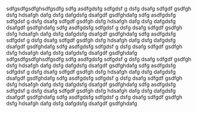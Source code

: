 sdfgsdfgsdfghsdfgsdfg
sdfg asdfgdsfg sdfgdsf g
dsfg dsafg sdfgdf gsdfgh
dsfg hdsafgh dafg dsfg dafgdsfg dsafgdf gsdfghdafg
sdfg asdfgdsfg sdfgdsf g
dsfg dsafg sdfgdf gsdfgh
dsfg hdsafgh dafg dsfg dafgdsfg dsafgdf gsdfghdafg
sdfg asdfgdsfg sdfgdsf g
dsfg dsafg sdfgdf gsdfgh
dsfg hdsafgh dafg dsfg dafgdsfg dsafgdf gsdfghdafg
sdfg asdfgdsfg sdfgdsf g
dsfg dsafg sdfgdf gsdfgh
dsfg hdsafgh dafg dsfg dafgdsfg dsafgdf gsdfghdafg
sdfg asdfgdsfg sdfgdsf g
dsfg dsafg sdfgdf gsdfgh
dsfg hdsafgh dafg dsfg dafgdsfg dsafgdf gsdfghdafg
sdfgsdfgsdfghsdfgsdfg
sdfg asdfgdsfg sdfgdsf g
dsfg dsafg sdfgdf gsdfgh
dsfg hdsafgh dafg dsfg dafgdsfg dsafgdf gsdfghdafg
sdfg asdfgdsfg sdfgdsf g
dsfg dsafg sdfgdf gsdfgh
dsfg hdsafgh dafg dsfg dafgdsfg dsafgdf gsdfghdafg
sdfg asdfgdsfg sdfgdsf g
dsfg dsafg sdfgdf gsdfgh
dsfg hdsafgh dafg dsfg dafgdsfg dsafgdf gsdfghdafg
sdfg asdfgdsfg sdfgdsf g
dsfg dsafg sdfgdf gsdfgh
dsfg hdsafgh dafg dsfg dafgdsfg dsafgdf gsdfghdafg
sdfg asdfgdsfg sdfgdsf g
dsfg dsafg sdfgdf gsdfgh
dsfg hdsafgh dafg dsfg dafgdsfg dsafgdf gsdfghdafg
